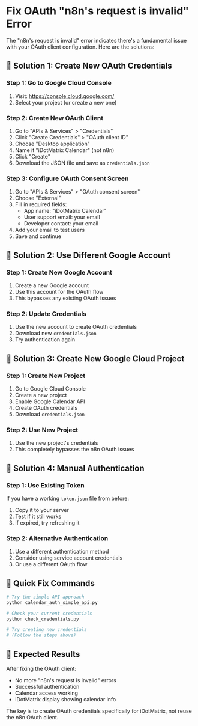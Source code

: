 # Fix OAuth "n8n's request is invalid" Error

The "n8n's request is invalid" error indicates there's a fundamental issue with your OAuth client configuration. Here are the solutions:

## 🔧 **Solution 1: Create New OAuth Credentials**

### Step 1: Go to Google Cloud Console
1. Visit: https://console.cloud.google.com/
2. Select your project (or create a new one)

### Step 2: Create New OAuth Client
1. Go to "APIs & Services" > "Credentials"
2. Click "Create Credentials" > "OAuth client ID"
3. Choose "Desktop application"
4. Name it "iDotMatrix Calendar" (not n8n)
5. Click "Create"
6. Download the JSON file and save as `credentials.json`

### Step 3: Configure OAuth Consent Screen
1. Go to "APIs & Services" > "OAuth consent screen"
2. Choose "External"
3. Fill in required fields:
   - App name: "iDotMatrix Calendar"
   - User support email: your email
   - Developer contact: your email
4. Add your email to test users
5. Save and continue

## 🔧 **Solution 2: Use Different Google Account**

### Step 1: Create New Google Account
1. Create a new Google account
2. Use this account for the OAuth flow
3. This bypasses any existing OAuth issues

### Step 2: Update Credentials
1. Use the new account to create OAuth credentials
2. Download new `credentials.json`
3. Try authentication again

## 🔧 **Solution 3: Create New Google Cloud Project**

### Step 1: Create New Project
1. Go to Google Cloud Console
2. Create a new project
3. Enable Google Calendar API
4. Create OAuth credentials
5. Download `credentials.json`

### Step 2: Use New Project
1. Use the new project's credentials
2. This completely bypasses the n8n OAuth issues

## 🔧 **Solution 4: Manual Authentication**

### Step 1: Use Existing Token
If you have a working `token.json` file from before:
1. Copy it to your server
2. Test if it still works
3. If expired, try refreshing it

### Step 2: Alternative Authentication
1. Use a different authentication method
2. Consider using service account credentials
3. Or use a different OAuth flow

## 🔧 **Quick Fix Commands**

```bash
# Try the simple API approach
python calendar_auth_simple_api.py

# Check your current credentials
python check_credentials.py

# Try creating new credentials
# (Follow the steps above)
```

## 🔧 **Expected Results**

After fixing the OAuth client:
- No more "n8n's request is invalid" errors
- Successful authentication
- Calendar access working
- iDotMatrix display showing calendar info

The key is to create OAuth credentials specifically for iDotMatrix, not reuse the n8n OAuth client.
